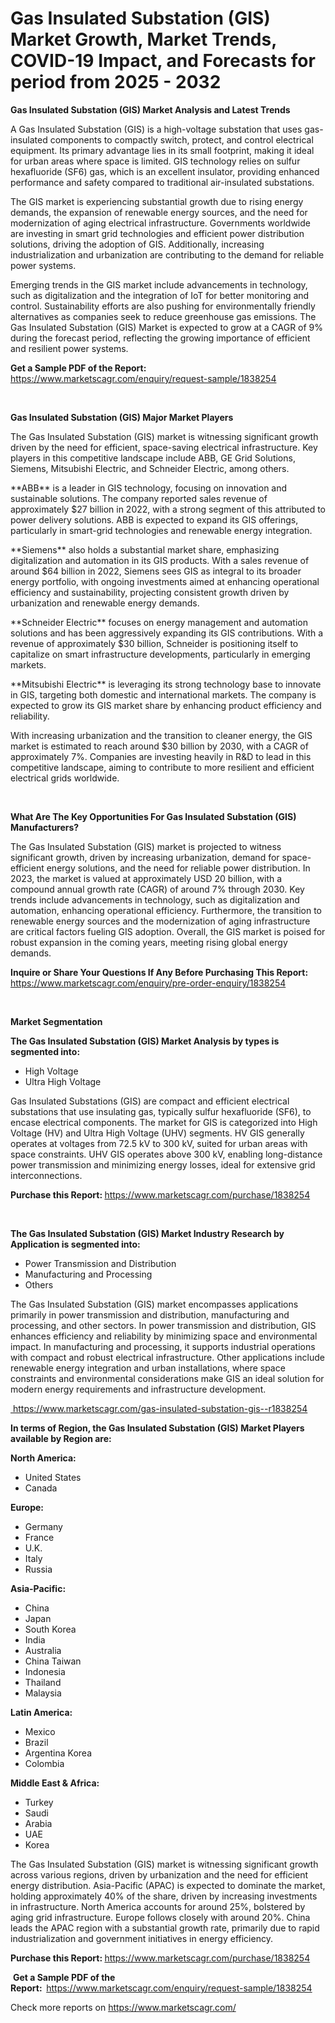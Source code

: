 <p><h1>Gas Insulated Substation (GIS) Market Growth, Market Trends, COVID-19 Impact, and Forecasts for period from 2025 - 2032</h1></p><p><strong>Gas Insulated Substation (GIS) Market Analysis and Latest Trends</strong></p>
<p><p>A Gas Insulated Substation (GIS) is a high-voltage substation that uses gas-insulated components to compactly switch, protect, and control electrical equipment. Its primary advantage lies in its small footprint, making it ideal for urban areas where space is limited. GIS technology relies on sulfur hexafluoride (SF6) gas, which is an excellent insulator, providing enhanced performance and safety compared to traditional air-insulated substations.</p><p>The GIS market is experiencing substantial growth due to rising energy demands, the expansion of renewable energy sources, and the need for modernization of aging electrical infrastructure. Governments worldwide are investing in smart grid technologies and efficient power distribution solutions, driving the adoption of GIS. Additionally, increasing industrialization and urbanization are contributing to the demand for reliable power systems.</p><p>Emerging trends in the GIS market include advancements in technology, such as digitalization and the integration of IoT for better monitoring and control. Sustainability efforts are also pushing for environmentally friendly alternatives as companies seek to reduce greenhouse gas emissions. The Gas Insulated Substation (GIS) Market is expected to grow at a CAGR of 9% during the forecast period, reflecting the growing importance of efficient and resilient power systems.</p></p>
<p><strong>Get a Sample PDF of the Report:&nbsp;</strong> <a href="https://www.marketscagr.com/enquiry/request-sample/1838254?utm_campaign=2097&utm_medium=2&utm_source=Github&utm_content=ia&utm_term=28022025&utm_id=gas-insulated-substation-gis">https://www.marketscagr.com/enquiry/request-sample/1838254</a></p>
<p>&nbsp;</p>
<p><strong>Gas Insulated Substation (GIS) Major Market Players</strong></p>
<p><p>The Gas Insulated Substation (GIS) market is witnessing significant growth driven by the need for efficient, space-saving electrical infrastructure. Key players in this competitive landscape include ABB, GE Grid Solutions, Siemens, Mitsubishi Electric, and Schneider Electric, among others. </p><p>**ABB** is a leader in GIS technology, focusing on innovation and sustainable solutions. The company reported sales revenue of approximately $27 billion in 2022, with a strong segment of this attributed to power delivery solutions. ABB is expected to expand its GIS offerings, particularly in smart-grid technologies and renewable energy integration.</p><p>**Siemens** also holds a substantial market share, emphasizing digitalization and automation in its GIS products. With a sales revenue of around $64 billion in 2022, Siemens sees GIS as integral to its broader energy portfolio, with ongoing investments aimed at enhancing operational efficiency and sustainability, projecting consistent growth driven by urbanization and renewable energy demands.</p><p>**Schneider Electric** focuses on energy management and automation solutions and has been aggressively expanding its GIS contributions. With a revenue of approximately $30 billion, Schneider is positioning itself to capitalize on smart infrastructure developments, particularly in emerging markets.</p><p>**Mitsubishi Electric** is leveraging its strong technology base to innovate in GIS, targeting both domestic and international markets. The company is expected to grow its GIS market share by enhancing product efficiency and reliability.</p><p>With increasing urbanization and the transition to cleaner energy, the GIS market is estimated to reach around $30 billion by 2030, with a CAGR of approximately 7%. Companies are investing heavily in R&D to lead in this competitive landscape, aiming to contribute to more resilient and efficient electrical grids worldwide.</p></p>
<p>&nbsp;</p>
<p><strong>What Are The Key Opportunities For Gas Insulated Substation (GIS) Manufacturers?</strong></p>
<p><p>The Gas Insulated Substation (GIS) market is projected to witness significant growth, driven by increasing urbanization, demand for space-efficient energy solutions, and the need for reliable power distribution. In 2023, the market is valued at approximately USD 20 billion, with a compound annual growth rate (CAGR) of around 7% through 2030. Key trends include advancements in technology, such as digitalization and automation, enhancing operational efficiency. Furthermore, the transition to renewable energy sources and the modernization of aging infrastructure are critical factors fueling GIS adoption. Overall, the GIS market is poised for robust expansion in the coming years, meeting rising global energy demands.</p></p>
<p><strong>Inquire or Share Your Questions If Any Before Purchasing This Report:</strong> <a href="https://www.marketscagr.com/enquiry/pre-order-enquiry/1838254?utm_campaign=2097&utm_medium=2&utm_source=Github&utm_content=ia&utm_term=28022025&utm_id=gas-insulated-substation-gis">https://www.marketscagr.com/enquiry/pre-order-enquiry/1838254</a></p>
<p>&nbsp;</p>
<p><strong>Market Segmentation</strong></p>
<p><strong>The Gas Insulated Substation (GIS) Market Analysis by types is segmented into:</strong></p>
<p><ul><li>High Voltage</li><li>Ultra High Voltage</li></ul></p>
<p><p>Gas Insulated Substations (GIS) are compact and efficient electrical substations that use insulating gas, typically sulfur hexafluoride (SF6), to encase electrical components. The market for GIS is categorized into High Voltage (HV) and Ultra High Voltage (UHV) segments. HV GIS generally operates at voltages from 72.5 kV to 300 kV, suited for urban areas with space constraints. UHV GIS operates above 300 kV, enabling long-distance power transmission and minimizing energy losses, ideal for extensive grid interconnections.</p></p>
<p><strong>Purchase this Report:&nbsp;</strong><a href="https://www.marketscagr.com/purchase/1838254?utm_campaign=2097&utm_medium=2&utm_source=Github&utm_content=ia&utm_term=28022025&utm_id=gas-insulated-substation-gis">https://www.marketscagr.com/purchase/1838254</a></p>
<p>&nbsp;</p>
<p><strong>The Gas Insulated Substation (GIS) Market Industry Research by Application is segmented into:</strong></p>
<p><ul><li>Power Transmission and Distribution</li><li>Manufacturing and Processing</li><li>Others</li></ul></p>
<p><p>The Gas Insulated Substation (GIS) market encompasses applications primarily in power transmission and distribution, manufacturing and processing, and other sectors. In power transmission and distribution, GIS enhances efficiency and reliability by minimizing space and environmental impact. In manufacturing and processing, it supports industrial operations with compact and robust electrical infrastructure. Other applications include renewable energy integration and urban installations, where space constraints and environmental considerations make GIS an ideal solution for modern energy requirements and infrastructure development.</p></p>
<p><a href="https://www.marketscagr.com/gas-insulated-substation-gis--r1838254?utm_campaign=2097&utm_medium=2&utm_source=Github&utm_content=ia&utm_term=28022025&utm_id=gas-insulated-substation-gis">&nbsp;https://www.marketscagr.com/gas-insulated-substation-gis--r1838254</a></p>
<p><strong>In terms of Region, the Gas Insulated Substation (GIS) Market Players available by Region are:</strong></p>
<p>
    <p> <strong> North America: </strong>
        <ul>
            <li>United States</li>
            <li>Canada</li>
        </ul>
        </p> 
    <p> <strong> Europe: </strong>
        <ul>
            <li>Germany</li>
            <li>France</li>
            <li>U.K.</li>
            <li>Italy</li>
            <li>Russia</li>
        </ul>
        </p> 
    <p> <strong> Asia-Pacific: </strong>
        <ul>
            <li>China</li>
            <li>Japan</li>
            <li>South Korea</li>
            <li>India</li>
            <li>Australia</li>
            <li>China Taiwan</li>
            <li>Indonesia</li>
            <li>Thailand</li>
            <li>Malaysia</li>
        </ul>
        </p> 
    <p> <strong> Latin America: </strong>
        <ul>
            <li>Mexico</li>
            <li>Brazil</li>
            <li>Argentina Korea</li>
            <li>Colombia</li>
        </ul>
        </p> 
    <p> <strong> Middle East & Africa: </strong>
        <ul>
            <li>Turkey</li>
            <li>Saudi</li>
            <li>Arabia</li>
            <li>UAE</li>
            <li>Korea</li>
        </ul>
    </p>
    </p>
<p><p>The Gas Insulated Substation (GIS) market is witnessing significant growth across various regions, driven by urbanization and the need for efficient energy distribution. Asia-Pacific (APAC) is expected to dominate the market, holding approximately 40% of the share, driven by increasing investments in infrastructure. North America accounts for around 25%, bolstered by aging grid infrastructure. Europe follows closely with around 20%. China leads the APAC region with a substantial growth rate, primarily due to rapid industrialization and government initiatives in energy efficiency.</p></p>
<p><strong>Purchase this Report: </strong><a href="https://www.marketscagr.com/purchase/1838254?utm_campaign=2097&utm_medium=2&utm_source=Github&utm_content=ia&utm_term=28022025&utm_id=gas-insulated-substation-gis">https://www.marketscagr.com/purchase/1838254</a></p>
<p>&nbsp;<strong>Get a Sample PDF of the Report:&nbsp;&nbsp;</strong><a href="https://www.marketscagr.com/enquiry/request-sample/1838254?utm_campaign=2097&utm_medium=2&utm_source=Github&utm_content=ia&utm_term=28022025&utm_id=gas-insulated-substation-gis">https://www.marketscagr.com/enquiry/request-sample/1838254</a></p>
<p><strong></strong></p>
<p>Check more reports on <a href="https://www.marketscagr.com/?utm_campaign=2097&utm_medium=2&utm_source=Github&utm_content=ia&utm_term=28022025&utm_id=gas-insulated-substation-gis">https://www.marketscagr.com/</a></p>